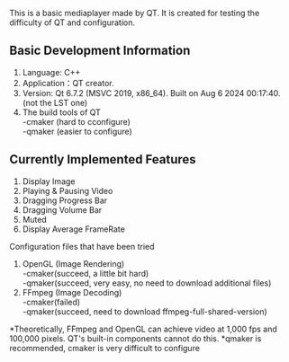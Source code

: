 This is a basic mediaplayer made by QT. It is created for testing the difficulty of QT and configuration. 

Basic Development Information
-
1. Language: C++
2. Application：QT creator. 
3. Version: Qt 6.7.2 (MSVC 2019, x86_64). Built on Aug 6 2024 00:17:40. (not the LST one)
4. The build tools of QT<br>
-cmaker (hard to cconfigure)<br>
-qmaker (easier to configure)

Currently Implemented Features
-
1. Display Image
3. Playing & Pausing Video
4. Dragging Progress Bar
5. Dragging Volume Bar
6. Muted
7. Display Average FrameRate

Configuration files that have been tried
1. OpenGL (Image Rendering)<br>
-cmaker(succeed, a little bit hard)<br>
-qmaker(succeed, very easy, no need to download additional files)
2. FFmpeg (Image Decoding)<br>
-cmaker(failed)<br>
-qmaker(succeed, need to download ffmpeg-full-shared-version)

*Theoretically, FFmpeg and OpenGL can achieve video at 1,000 fps and 100,000 pixels. QT's built-in components cannot do this.
*qmaker is recommended, cmaker is very difficult to configure
